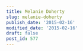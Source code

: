 ```yaml
---
title: Melanie Doherty
slug: melanie-doherty
publish_date: '2015-02-16'
modified_date: '2015-02-16'
draft: false
post_id: 577
---
```


